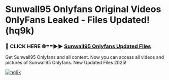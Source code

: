 # Sunwall95 Onlyfans Original Videos 0nlyFans Leaked - Files Updated! (hq9k)

<h3>🔴 CLICK HERE 🌐==►► <a href="https://tinyurl.com/2m67pmp6" rel="nofollow">Sunwall95 Onlyfans Updated Files</a></h3>

Get Sunwall95 Onlyfans and all content. Now you can access all videos and pictures of Sunwall95 Onlyfans. New Updated Files 2025!

[![hq9k](https://i.imgur.com/H4QAA4z.gif)](https://tinyurl.com/2m67pmp6)